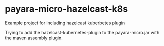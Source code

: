 # payara-micro-hazelcast-k8s
Example project for including hazelcast kuberbetes plugin

Trying to add the hazelcast-kubernetes-plugin to the payara-micro.jar with the maven assembly plugin.
